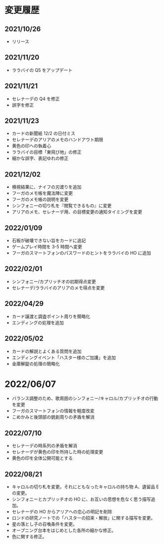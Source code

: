 # 変更履歴

## 2021/10/26

- リリース

## 2021/11/20

- ララバイの Q5 をアップデート

## 2021/11/21

- セレナーデの Q4 を修正
- 誤字を修正

## 2021/11/23

- カードの新聞紙 12/2 の日付ミス
- セレナーデのアリアのメモのハンドアウト期限
- 黄色の印への執着心
- ララバイの目標「東飛び地」の修正
- 細かな誤字、表記ゆれの修正

## 2021/12/02

- 検視結果に、ナイフの刃渡りを追加
- フーガのメモ帳を魔法陣に変更
- フーガのメモ帳の説明を変更
- シンフォニーの切り札を『閲覧できるもの』に変更
- アリアのメモ、セレナーデ用、の目標変更の通知タイミングを変更

## 2022/01/09

- 石板が破壊できない旨をカードに追記
- ゲームプレイ時間を 3-5 時間へ変更
- フーガのスマートフォンのパスワードのヒントをララバイの HO に追加

## 2022/02/01

- シンフォニー/カプリッチオの初期得点変更
- セレナーデ/ララバイのアリアのメモ得点を変更

## 2022/04/29

- カード譲渡と調査ポイント周りを簡略化
- エンディングの処理を追加

## 2022/05/02

- カードの解説とよくある質問を追加
- エンディングイベント「ハスター様のご加護」を追加
- 金庫解錠の処理の簡略化

# 2022/06/07

- バランス調整のため、歌周囲のシンフォニー/キャロル/カプリッチオの行動を変更
- フーガのスマートフォンの情報を軽度改変
- こめかみと後頭部の銃創周りの矛盾を解消

## 2022/07/10

- セレナーデの時系列の矛盾を解消
- セレナーデが黄色の印を所持した時の処理変更
- 黄色の印を全体公開可能とする

## 2022/08/21

- キャロルの切り札を変更。それにともなったキャロルの持ち物 A、遺留品 E の変更。
- シンフォニーとカプリッチオの HO に、お互いの思想を危なく思う描写追加。
- セレナーデの HO からアリアへの恋心の明記を削除
- ロンドの研究ノートでの「ハスターの招来・解放」に関する描写を変更。
- 星の落とし子の召喚条件を変更。
- オープニング台本をはじめとした各所の細かな修正。
- 色に関する修正。

